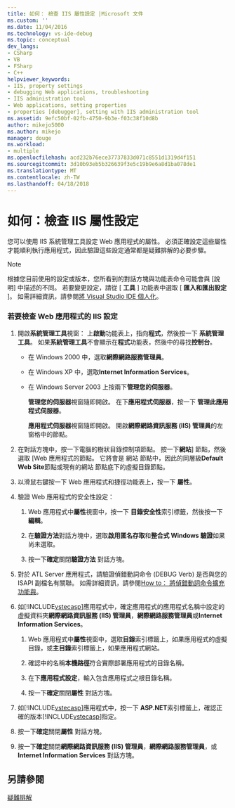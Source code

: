 ```yaml
---
title: 如何： 檢查 IIS 屬性設定 |Microsoft 文件
ms.custom: ''
ms.date: 11/04/2016
ms.technology: vs-ide-debug
ms.topic: conceptual
dev_langs:
- CSharp
- VB
- FSharp
- C++
helpviewer_keywords:
- IIS, property settings
- debugging Web applications, troubleshooting
- IIS administration tool
- Web applications, setting properties
- properties [debugger], setting with IIS administration tool
ms.assetid: 9efc50bf-02fb-4750-9b3e-f03c38f10d8b
author: mikejo5000
ms.author: mikejo
manager: douge
ms.workload:
- multiple
ms.openlocfilehash: acd232b76ece37737833d071c8551d1319d4f151
ms.sourcegitcommit: 3d10b93eb5b326639f3e5c19b9e6a8d1ba078de1
ms.translationtype: MT
ms.contentlocale: zh-TW
ms.lasthandoff: 04/18/2018
---
```

# <a name="how-to-verify-iis-property-settings"></a>如何：檢查 IIS 屬性設定
您可以使用 IIS 系統管理工具設定 Web 應用程式的屬性。 必須正確設定這些屬性才能順利執行應用程式，因此驗證這些設定通常都是疑難排解的必要步驟。  
  
> [!NOTE]
>  根據您目前使用的設定或版本，您所看到的對話方塊與功能表命令可能會與 [說明] 中描述的不同。 若要變更設定，請從 [ **工具** ] 功能表中選取 [ **匯入和匯出設定** ]。 如需詳細資訊，請參閱[將 Visual Studio IDE 個人化](../ide/personalizing-the-visual-studio-ide.md)。  
  
### <a name="to-check-iis-settings-for-the-web-application"></a>若要檢查 Web 應用程式的 IIS 設定  
  
1.  開啟**系統管理工具**視窗： 上**啟動**功能表上，指向**程式**，然後按一下 **系統管理工具**。 如果**系統管理工具**不會顯示在**程式**功能表，然後中的尋找**控制台**。  
  
    -   在 Windows 2000 中，選取**網際網路服務管理員**。  
  
    -   在 Windows XP 中，選取**Internet Information Services**。  
  
    -   在 Windows Server 2003 上按兩下**管理您的伺服器**。  
  
         **管理您的伺服器**視窗隨即開啟。 在下**應用程式伺服器**，按一下 **管理此應用程式伺服器**。  
  
         **應用程式伺服器**視窗隨即開啟。 開啟**網際網路資訊服務 (IIS) 管理員**的左窗格中的節點。  
  
2.  在對話方塊中，按一下電腦的樹狀目錄控制項節點。 按一下**網站**] 節點，然後選取 [Web 應用程式的節點。 它將會是 網站 節點中，因此的同層級**Default Web Site**節點或現有的網站 節點底下的虛擬目錄節點。  
  
3.  以滑鼠右鍵按一下 Web 應用程式和捷徑功能表上，按一下 **屬性**。  
  
4.  驗證 Web 應用程式的安全性設定：  
  
    1.  Web 應用程式中**屬性**視窗中，按一下 **目錄安全性**索引標籤，然後按一下**編輯**。  
  
    2.  在**驗證方法**對話方塊中，選取**啟用匿名存取**和**整合式 Windows 驗證**如果尚未選取。  
  
    3.  按一下**確定**關閉**驗證方法** 對話方塊。  
  
5.  對於 ATL Server 應用程式，請驗證偵錯動詞命令 (DEBUG Verb) 是否與您的 ISAPI 副檔名有關聯。 如需詳細資訊，請參閱[How to： 將偵錯動詞命令擴充功能與](http://msdn.microsoft.com/en-us/50d261d3-4bd4-41c0-b44e-3591086f121e)。  
  
6.  如[!INCLUDE[vstecasp](../code-quality/includes/vstecasp_md.md)]應用程式中，確定應用程式的應用程式名稱中設定的虛擬資料夾**網際網路資訊服務 (IIS) 管理員**，**網際網路服務管理員**或**Internet Information Services**。  
  
    1.  Web 應用程式中**屬性**視窗中，選取**目錄**索引標籤上，如果應用程式的虛擬目錄，或**主目錄**索引標籤上，如果應用程式網站。  
  
    2.  確認中的名稱**本機路徑**符合實際部署應用程式的目錄名稱。  
  
    3.  在下**應用程式設定**，輸入包含應用程式之根目錄名稱。  
  
    4.  按一下**確定**關閉**屬性** 對話方塊。  
  
7.  如[!INCLUDE[vstecasp](../code-quality/includes/vstecasp_md.md)]應用程式中，按一下  **ASP.NET**索引標籤上，確認正確的版本[!INCLUDE[vstecasp](../code-quality/includes/vstecasp_md.md)]指定。  
  
8.  按一下**確定**關閉**屬性** 對話方塊。  
  
9. 按一下**確定**關閉**網際網路資訊服務 (IIS) 管理員**，**網際網路服務管理員**，或**Internet Information Services** 對話方塊。  
  
## <a name="see-also"></a>另請參閱  
 [疑難排解](../debugger/debugging-web-applications-troubleshooting.md)